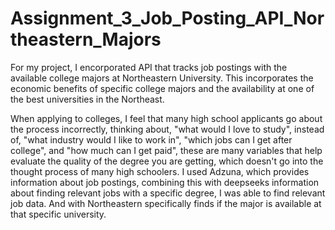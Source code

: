 # Assignment_3_Job_Posting_API_Northeastern_Majors
For my project, I encorporated API that tracks job postings with the available college majors at Northeastern University. This incorporates the economic benefits of specific college majors and the availability at one of the best universities in the Northeast. 

When applying to colleges, I feel that many high school applicants go about the process incorrectly, thinking about, "what would I love to study", instead of, "what industry would I like to work in", "which jobs can I get after college", and "how much can I get paid", these are many variables that help evaluate the quality of the degree you are getting, which doesn't go into the thought process of many high schoolers. I used Adzuna, which provides information about job postings, combining this with deepseeks information about finding relevant jobs with a specific degree, I was able to find relevant job data. And with Northeastern specifically finds if the major is available at that specific university. 
